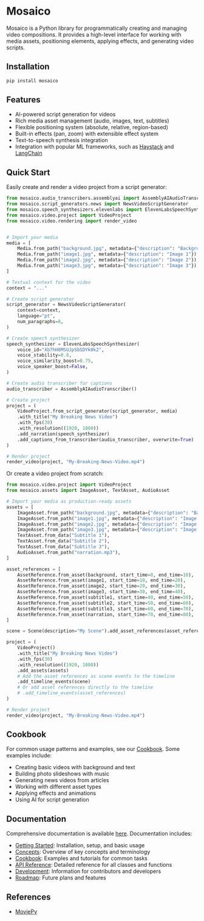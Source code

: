 # Mosaico

Mosaico is a Python library for programmatically creating and managing video compositions. It provides a high-level interface for working with media assets, positioning elements, applying effects, and generating video scripts.

## Installation

```bash
pip install mosaico
```

## Features

- AI-powered script generation for videos
- Rich media asset management (audio, images, text, subtitles)
- Flexible positioning system (absolute, relative, region-based)
- Built-in effects (pan, zoom) with extensible effect system
- Text-to-speech synthesis integration
- Integration with popular ML frameworks, such as [Haystack](https://haystack.deepset.ai/) and [LangChain](https://www.langchain.com/)

## Quick Start

Easily create and render a video project from a script generator:

```python
from mosaico.audio_transcribers.assemblyai import AssemblyAIAudioTranscriber
from mosaico.script_generators.news import NewsVideoScriptGenerator
from mosaico.speech_synthesizers.elevenlabs import ElevenLabsSpeechSynthesizer
from mosaico.video.project import VideoProject
from mosaico.video.rendering import render_video


# Import your media
media = [
    Media.from_path("background.jpg", metadata={"description": "Background image"}),
    Media.from_path("image1.jpg", metadata={"description": "Image 1"}),
    Media.from_path("image2.jpg", metadata={"description": "Image 2"}),
    Media.from_path("image3.jpg", metadata={"description": "Image 3"}),
]

# Textual context for the video
context = "..."

# Create script generator
script_generator = NewsVideoScriptGenerator(
    context=context,
    language="pt",
    num_paragraphs=8,
)

# Create speech synthesizer
speech_synthesizer = ElevenLabsSpeechSynthesizer(
    voice_id="Xb7hH8MSUJpSbSDYk0k2",
    voice_stability=0.8,
    voice_similarity_boost=0.75,
    voice_speaker_boost=False,
)

# Create audio transcriber for captions
audio_transcriber = AssemblyAIAudioTranscriber()

# Create project
project = (
    VideoProject.from_script_generator(script_generator, media)
    .with_title("My Breaking News Video")
    .with_fps(30)
    .with_resolution((1920, 1080))
    .add_narration(speech_synthesizer)
    .add_captions_from_transcriber(audio_transcriber, overwrite=True)
)

# Render project
render_video(project, "My-Breaking-News-Video.mp4")
```

Or create a video project from scratch:

```python
from mosaico.video.project import VideoProject
from mosaico.assets import ImageAsset, TextAsset, AudioAsset

# Import your media as production-ready assets
assets = [
    ImageAsset.from_path("background.jpg", metadata={"description": "Background image"}),
    ImageAsset.from_path("image1.jpg", metadata={"description": "Image 1"}),
    ImageAsset.from_path("image2.jpg", metadata={"description": "Image 2"}),
    ImageAsset.from_path("image3.jpg", metadata={"description": "Image 3"}),
    TextAsset.from_data("Subtitle 1"),
    TextAsset.from_data("Subtitle 2"),
    TextAsset.from_data("Subtitle 3"),
    AudioAsset.from_path("narration.mp3"),
]

asset_references = [
    AssetReference.from_asset(background, start_time=0, end_time=10),
    AssetReference.from_asset(image1, start_time=10, end_time=20),
    AssetReference.from_asset(image2, start_time=20, end_time=30),
    AssetReference.from_asset(image3, start_time=30, end_time=40),
    AssetReference.from_asset(subtitle1, start_time=40, end_time=50),
    AssetReference.from_asset(subtitle2, start_time=50, end_time=60),
    AssetReference.from_asset(subtitle3, start_time=60, end_time=70),
    AssetReference.from_asset(narration, start_time=70, end_time=80),
]

scene = Scene(description="My Scene").add_asset_references(asset_references)

project = (
    VideoProject()
    .with_title("My Breaking News Video")
    .with_fps(30)
    .with_resolution((1920, 1080))
    .add_assets(assets)
    # Add the asset references as scene events to the timeline
    .add_timeline_events(scene)
    # Or add asset references directly to the timeline
    # .add_timeline_events(asset_references)
)

# Render project
render_video(project, "My-Breaking-News-Video.mp4")
```

## Cookbook

For common usage patterns and examples, see our [Cookbook](docs/cookbook/index.en.md). Some examples include:

- Creating basic videos with background and text
- Building photo slideshows with music
- Generating news videos from articles
- Working with different asset types
- Applying effects and animations
- Using AI for script generation

## Documentation

Comprehensive documentation is available [here](https://folhasp.github.io/mosaico). Documentation includes:

- [Getting Started](https://folhasp.github.io/mosaico): Installation, setup, and basic usage
- [Concepts](https://folhasp.github.io/mosaico/concepts): Overview of key concepts and terminology
- [Cookbook](https://folhasp.github.io/mosaico/cookbook): Examples and tutorials for common tasks
- [API Reference](https://folhasp.github.io/mosaico/api-reference): Detailed reference for all classes and functions
- [Development](https://folhasp.github.io/mosaico/development): Information for contributors and developers
- [Roadmap](https://folhasp.github.io/mosaico/roadmap): Future plans and features

## References

- [MoviePy](https://github.com/Zulko/moviepy)
